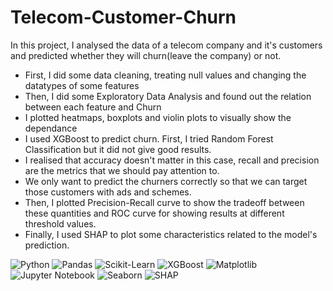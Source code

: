 # Telecom-Customer-Churn

In this project, I analysed the data of a telecom company and it's customers and predicted whether they will churn(leave the company) or not.

- First, I did some data cleaning, treating null values and changing the datatypes of some features
- Then, I did some Exploratory Data Analysis and found out the relation between each feature and Churn
- I plotted heatmaps, boxplots and violin plots to visually show the dependance
- I used XGBoost to predict churn. First, I tried Random Forest Classification but it did not give good results.
- I realised that accuracy doesn't matter in this case, recall and precision are the metrics that we should pay attention to.
- We only want to predict the churners correctly so that we can target those customers with ads and schemes.
- Then, I plotted Precision-Recall curve to show the tradeoff between these quantities and ROC curve for showing results at different threshold values.
- Finally, I used SHAP to plot some characteristics related to the model's prediction.  


![Python](https://img.shields.io/badge/Python-3.10-blue?logo=python)
![Pandas](https://img.shields.io/badge/Pandas-Data%20Analysis-yellow?logo=pandas)
![Scikit-Learn](https://img.shields.io/badge/Scikit--Learn-ML-orange?logo=scikit-learn)
![XGBoost](https://img.shields.io/badge/XGBoost-Model-green?logo=xgboost)
![Matplotlib](https://img.shields.io/badge/Matplotlib-EDA-red?logo=matplotlib)
![Jupyter Notebook](https://img.shields.io/badge/Notebook-Jupyter-orange?logo=jupyter)
![Seaborn](https://img.shields.io/badge/Seaborn-Visualization-blue?logo=seaborn)
![SHAP](https://img.shields.io/badge/SHAP-Explainability-purple)
